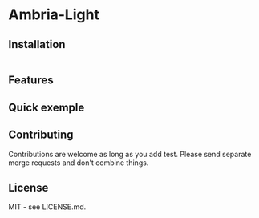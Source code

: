 # Ambria-Light


## Installation
```

```

## Features 

## Quick exemple

## Contributing

Contributions are welcome as long as you add test. 
Please send separate merge requests and don't combine things.

## License

MIT - see LICENSE.md.